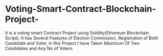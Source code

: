 # Voting-Smart-Contract-Blockchain-Project-
It is a voting smart Contract Project using Solidity(Ethereum Blockchain Script). It has Several Features of Election Commission, Registration of Both Candidate and Voter, in this Project I have Taken Maximum Of Two Candidates and Any No of Voters. 
